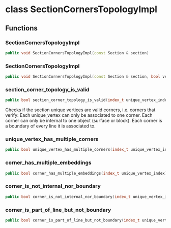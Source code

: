 # class SectionCornersTopologyImpl

## Functions

### SectionCornersTopologyImpl

```cpp
public void SectionCornersTopologyImpl(const Section & section)
```

### SectionCornersTopologyImpl

```cpp
public void SectionCornersTopologyImpl(const Section & section, bool verbose)
```

### section_corner_topology_is_valid

```cpp
public bool section_corner_topology_is_valid(index_t unique_vertex_index)
```

Checks if the section unique vertices are valid corners, i.e. corners that verify: Each unique_vertex can only be associated to one corner. Each corner can only be internal to one object (surface or block). Each corner is a boundary of every line it is associated to.

### unique_vertex_has_multiple_corners

```cpp
public bool unique_vertex_has_multiple_corners(index_t unique_vertex_index)
```

### corner_has_multiple_embeddings

```cpp
public bool corner_has_multiple_embeddings(index_t unique_vertex_index)
```

### corner_is_not_internal_nor_boundary

```cpp
public bool corner_is_not_internal_nor_boundary(index_t unique_vertex_index)
```

### corner_is_part_of_line_but_not_boundary

```cpp
public bool corner_is_part_of_line_but_not_boundary(index_t unique_vertex_index)
```
